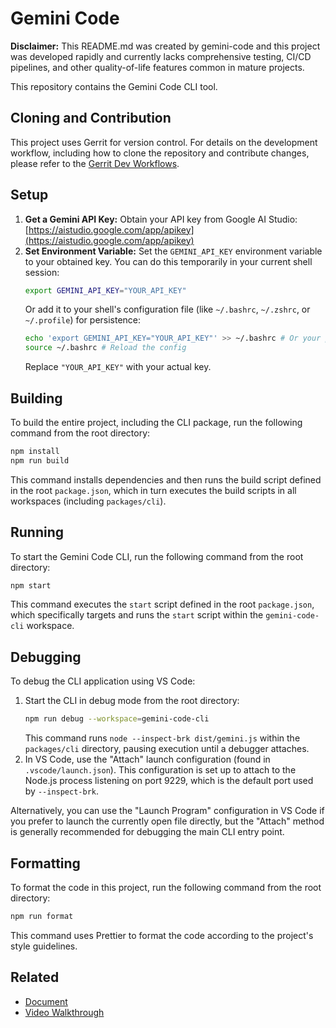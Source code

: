# Gemini Code

**Disclaimer:** This README.md was created by gemini-code and this project was developed rapidly and currently lacks comprehensive testing, CI/CD pipelines, and other quality-of-life features common in mature projects.

This repository contains the Gemini Code CLI tool.

## Cloning and Contribution

This project uses Gerrit for version control. For details on the development workflow, including how to clone the repository and contribute changes, please refer to the [Gerrit Dev Workflows](http://go/gerrit-dev-workflows).

## Setup

1.  **Get a Gemini API Key:** Obtain your API key from Google AI Studio: [https://aistudio.google.com/app/apikey](https://aistudio.google.com/app/apikey)
2.  **Set Environment Variable:** Set the `GEMINI_API_KEY` environment variable to your obtained key. You can do this temporarily in your current shell session:
    ```bash
    export GEMINI_API_KEY="YOUR_API_KEY"
    ```
    Or add it to your shell's configuration file (like `~/.bashrc`, `~/.zshrc`, or `~/.profile`) for persistence:
    ```bash
    echo 'export GEMINI_API_KEY="YOUR_API_KEY"' >> ~/.bashrc # Or your preferred shell config file
    source ~/.bashrc # Reload the config
    ```
    Replace `"YOUR_API_KEY"` with your actual key.

## Building

To build the entire project, including the CLI package, run the following command from the root directory:

```bash
npm install
npm run build
```

This command installs dependencies and then runs the build script defined in the root `package.json`, which in turn executes the build scripts in all workspaces (including `packages/cli`).

## Running

To start the Gemini Code CLI, run the following command from the root directory:

```bash
npm start
```

This command executes the `start` script defined in the root `package.json`, which specifically targets and runs the `start` script within the `gemini-code-cli` workspace.

## Debugging

To debug the CLI application using VS Code:

1.  Start the CLI in debug mode from the root directory:
    ```bash
    npm run debug --workspace=gemini-code-cli
    ```
    This command runs `node --inspect-brk dist/gemini.js` within the `packages/cli` directory, pausing execution until a debugger attaches.
2.  In VS Code, use the "Attach" launch configuration (found in `.vscode/launch.json`). This configuration is set up to attach to the Node.js process listening on port 9229, which is the default port used by `--inspect-brk`.

Alternatively, you can use the "Launch Program" configuration in VS Code if you prefer to launch the currently open file directly, but the "Attach" method is generally recommended for debugging the main CLI entry point.

## Formatting

To format the code in this project, run the following command from the root directory:

```bash
npm run format
```

This command uses Prettier to format the code according to the project's style guidelines.

## Related

- [Document](http://go/gemini-code-cli)
- [Video Walkthrough](https://screencast.googleplex.com/cast/NDkwMjUwMzMxMjI2MTEyMHwwOWZkMjQzYy03Mw)
